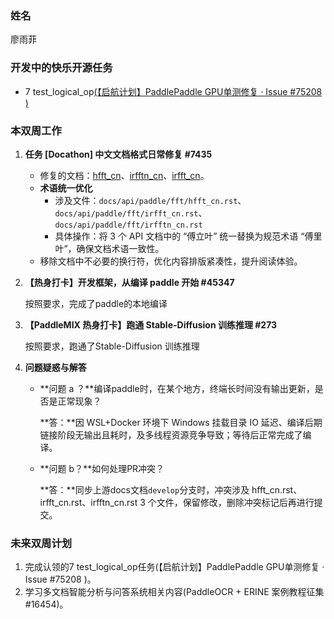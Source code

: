 ### 姓名

廖雨菲

### 开发中的快乐开源任务

- 7 test_logical_op[(【启航计划】PaddlePaddle GPU单测修复 · Issue #75208 )](https://github.com/PaddlePaddle/Paddle/issues/75208)

### 本双周工作

1. **任务 [Docathon] 中文文档格式日常修复 #7435**

   - 修复的文档：[hfft_cn](https://www.paddlepaddle.org.cn/documentation/docs/zh/develop/api/paddle/fft/hfft_cn.html)、[irfftn_cn](https://www.paddlepaddle.org.cn/documentation/docs/zh/develop/api/paddle/fft/irfftn_cn.html)、[irfft_cn](https://www.paddlepaddle.org.cn/documentation/docs/zh/develop/api/paddle/fft/irfft_cn.html)。
   - **术语统一优化**
     - 涉及文件：`docs/api/paddle/fft/hfft_cn.rst`、`docs/api/paddle/fft/irfft_cn.rst`、`docs/api/paddle/fft/irfftn_cn.rst`
     - 具体操作：将 3 个 API 文档中的 “傅立叶” 统一替换为规范术语 “傅里叶”，确保文档术语一致性。
   - 移除文档中不必要的换行符，优化内容排版紧凑性，提升阅读体验。

2. **【热身打卡】开发框架，从编译 paddle 开始 #45347**

   按照要求，完成了paddle的本地编译
   
2. **【PaddleMIX 热身打卡】跑通 Stable-Diffusion 训练推理 #273**

    按照要求，跑通了Stable-Diffusion 训练推理
   
4. **问题疑惑与解答**

   - **问题 a ？**编译paddle时，在某个地方，终端长时间没有输出更新，是否是正常现象？

     **答：**因 WSL+Docker 环境下 Windows 挂载目录 IO 延迟、编译后期链接阶段无输出且耗时，及多线程资源竞争导致；等待后正常完成了编译。

   - **问题 b？**如何处理PR冲突？

     **答：**同步上游docs文档`develop`分支时，冲突涉及 hfft_cn.rst、irfft_cn.rst、irfftn_cn.rst 3 个文件，保留修改，删除冲突标记后再进行提交。

### 未来双周计划

1. 完成认领的7 test_logical_op任务(【启航计划】PaddlePaddle GPU单测修复 · Issue #75208 )。
2. 学习多文档智能分析与问答系统相关内容(PaddleOCR + ERINE 案例教程征集 #16454)。

